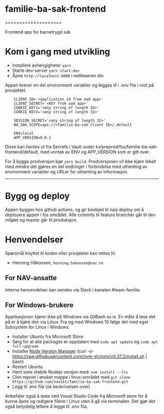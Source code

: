 # familie-ba-sak-frontend
====================

Frontend app for barnetrygd sak

# Kom i gang med utvikling

* Installere avhengigheter `yarn`
* Starte dev-server `yarn start:dev`
* Åpne `http://localhost:8000` i nettleseren din

Appen krever en del environment variabler og legges til i .env fila i root på prosjektet.  
```
    CLIENT_ID='<application_id from aad app>'
    CLIENT_SECRET='<KEY from aad app>'
    COOKIE_KEY1='<any string of length 32>'
    COOKIE_KEY2='<any string of length 32>'
    
    SESSION_SECRET='<any string of length 32>'
    BA_SAK_SCOPE=api://<familie-ba-sak client ID>/.default

    ENV=local
    APP_VERSION=0.0.1
```
Disse kan hentes ut fra Secrets i Vault under kv/preprod/fss/familie-ba-sak-frontend/default, med unntak av ENV og APP_VERSION som er gitt over.

For å bygge prodversjon kjør `yarn build`. Prodversjonen vil ikke kjøre lokalt med mindre det gjøres en del endringer i forbindelse med uthenting av environment variabler og URLer for uthenting av informasjon.

---


# Bygg og deploy
Appen bygges hos github actions, og gir beskjed til nais deploy om å deployere appen i fss området. Alle commits til feature brancher går til dev miljøet og master går til produksjon.

# Henvendelser

Spørsmål knyttet til koden eller prosjektet kan rettes til:

* Henning Håkonsen, `henning.hakonsen@nav.no`

## For NAV-ansatte

Interne henvendelser kan sendes via Slack i kanalen #team-familie.

## For Windows-brukere

Applikasjonen kjører ikke på Windows via GitBash as is. En måte å løse det på er å kjøre den via Linux.
Fra og med Windows 10 følge det med eget Subsystem for Linux i Windows.

* Installer Ubuntu fra Microsoft Store
* Sørg for at alle packages er oppdatert  med `sudo apt update` og `sudo apt full-upgrade`
* Installer [Node Version Manager](https://github.com/nvm-sh/nvm#installing-and-updating) (curl -o- https://raw.githubusercontent.com/nvm-sh/nvm/v0.37.2/install.sh | bash)
* Restart Ubuntu
* Hent siste stabile Nodejs versjon med: `nvm install --lts`
* Clon repoet i ønsket mappe i linux-området med `git clone https://github.com/navikt/familie-ba-sak-frontend.git`
* Legg til .env fila (se beskrivelsen over)

Anbefaler også å laste ned Visual Studio Code fra Microsoft store for å kunne åpne og redigere filene i Linux uten å gå via terminalen. Det gjør det også betydelig lettere å legge til .env fila.
